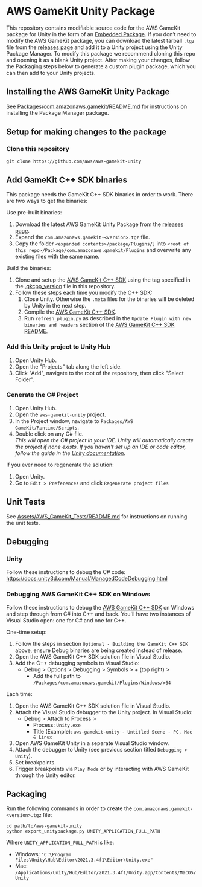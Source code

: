 # AWS GameKit Unity Package
This repository contains modifiable source code for the AWS GameKit package for Unity in the form of an [Embedded Package](https://docs.unity3d.com/Manual/CustomPackages.html#EmbedMe). If you don’t need to modify the AWS GameKit package, you can download the latest tarball `.tgz` file from the [releases page](https://github.com/aws/aws-gamekit-unity/releases) and add it to a Unity project using the Unity Package Manager.
To modify this package we recommend cloning this repo and opening it as a blank Unity project. After making your changes, follow the Packaging steps below to generate a custom plugin package, which you can then add to your Unity projects.

## Installing the AWS GameKit Unity Package
See [Packages/com.amazonaws.gamekit/README.md](Packages/com.amazonaws.gamekit/README.md) for instructions on installing the
Package Manager package.

## Setup for making changes to the package

### Clone this repository
```
git clone https://github.com/aws/aws-gamekit-unity
```

## Add GameKit C++ SDK binaries
This package needs the GameKit C++ SDK binaries in order to work. There are two ways to get the binaries:

Use pre-built binaries:
1. Download the latest AWS GameKit Unity Package from the [releases page](https://github.com/aws/aws-gamekit-unity/releases).
1. Expand the `com.amazonaws.gamekit-<version>.tgz` file.
1. Copy the folder `<expanded contents>/package/Plugins/]` into `<root of this repo>/Package/com.amazonaws.gamekit/Plugins` and overwrite any existing files with the same name.

Build the binaries:
1. Clone and setup the [AWS GameKit C++ SDK](https://github.com/aws/aws-gamekit) using the tag specified in the [.gkcpp_version](.gkcpp_version) file in this repository.
1. Follow these steps each time you modify the C++ SDK:
    1. Close Unity. Otherwise the `.meta` files for the binaries will be deleted by Unity in the next step.
    1. Compile the [AWS GameKit C++ SDK](https://github.com/aws/aws-gamekit#aws-gamekit-c-sdk).
    1. Run `refresh_plugin.py` as described in the `Update Plugin with new binaries and headers` section of the
    [AWS GameKit C++ SDK README](https://github.com/aws/aws-gamekit#update-plugin-with-new-binaries-and-headers).

### Add this Unity project to Unity Hub
1. Open Unity Hub.
1. Open the "Projects" tab along the left side.
1. Click "Add", navigate to the root of the repository, then click "Select Folder".

### Generate the C# Project
1. Open Unity Hub.
1. Open the `aws-gamekit-unity` project.
1. In the Project window, navigate to `Packages/AWS GameKit/Runtime/Scripts`.
1. Double click on any C# file.  
*This will open the C# project in your IDE. Unity will automatically create the project if none exists. If you haven't set up an IDE or code editor, follow the guide in the [Unity documentation](https://docs.unity3d.com/Manual/ScriptingToolsIDEs.html).*

If you ever need to regenerate the solution:
1. Open Unity.
1. Go to `Edit > Preferences` and click `Regenerate project files`

## Unit Tests
See [Assets/AWS_GameKit_Tests/README.md](Assets/AWS_GameKit_Tests/README.md) for instructions on running the unit tests.

## Debugging
### Unity
Follow these instructions to debug the C# code: https://docs.unity3d.com/Manual/ManagedCodeDebugging.html

### Debugging AWS GameKit C++ SDK on Windows
Follow these instructions to debug the [AWS GameKit C++ SDK](https://github.com/aws/aws-gamekit) on Windows and step through from
C# into C++ and back. You'll have two instances of Visual Studio open: one for C# and one for C++.

One-time setup:
1. Follow the steps in section `Optional - Building the GameKit C++ SDK` above, ensure Debug binaries are being created instead of release.
1. Open the AWS GameKit C++ SDK solution file in Visual Studio.
1. Add the C++ debugging symbols to Visual Studio:
    * Debug > Options > Debugging > Symbols > + (top right) >
        * Add the full path to `/Packages/com.amazonaws.gamekit/Plugins/Windows/x64`

Each time:
1. Open the AWS GameKit C++ SDK solution file in Visual Studio.
1. Attach the Visual Studio debugger to the Unity project. In Visual Studio:
    * Debug > Attach to Process >
        * Process: `Unity.exe`
        * Title (Example): `aws-gamekit-unity - Untitled Scene - PC, Mac & Linux`
1. Open AWS GameKit Unity in a separate Visual Studio window.
1. Attach the debugger to Unity (see previous section titled `Debugging > Unity`).
1. Set breakpoints.
1. Trigger breakpoints via `Play Mode` or by interacting with AWS GameKit through the Unity editor.

## Packaging
Run the following commands in order to create the `com.amazonaws.gamekit-<version>.tgz` file:
```
cd path/to/aws-gamekit-unity
python export_unitypackage.py UNITY_APPLICATION_FULL_PATH
```

Where `UNITY_APPLICATION_FULL_PATH` is like:
* Windows: `"C:\Program Files\Unity\Hub\Editor\2021.3.4f1\Editor\Unity.exe"`
* Mac: `/Applications/Unity/Hub/Editor/2021.3.4f1/Unity.app/Contents/MacOS/Unity`
